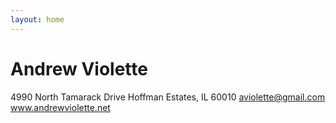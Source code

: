 ```yaml
---
layout: home
---
```


Andrew Violette
===============

4990 North Tamarack Drive
Hoffman Estates, IL  60010
aviolette@gmail.com
www.andrewviolette.net



